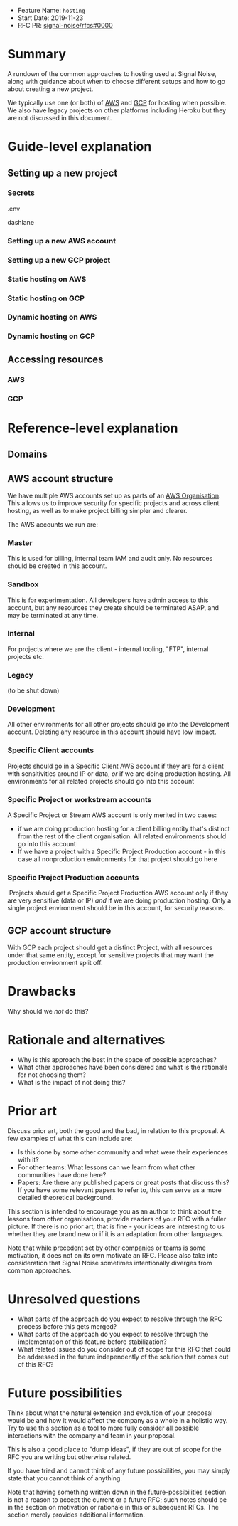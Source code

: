 - Feature Name: `hosting`
- Start Date: 2019-11-23
- RFC PR: [signal-noise/rfcs#0000](https://github.com/signal-noise/rfcs/pull/0000)

# Summary

[summary]: #summary

A rundown of the common approaches to hosting used at Signal Noise, along with guidance about when to choose different setups and how to go about creating a new project.

We typically use one (or both) of [AWS](https://aws.amazon.com/) and [GCP](https://cloud.google.com/) for hosting when possible. We also have legacy projects on other platforms including Heroku but they are not discussed in this document.

# Guide-level explanation

[guide-level-explanation]: #guide-level-explanation

## Setting up a new project

### Secrets

.env

dashlane

### Setting up a new AWS account

### Setting up a new GCP project

### Static hosting on AWS

### Static hosting on GCP

### Dynamic hosting on AWS

### Dynamic hosting on GCP

## Accessing resources

### AWS

### GCP

# Reference-level explanation

[reference-level-explanation]: #reference-level-explanation

## Domains

## AWS account structure

We have multiple AWS accounts set up as parts of an [AWS Organisation](https://aws.amazon.com/organizations/). This allows us to improve security for specific projects and across client hosting, as well as to make project billing simpler and clearer.

The AWS accounts we run are:

### Master

This is used for billing, internal team IAM and audit only. No resources should be created in this account.

### Sandbox

This is for experimentation. All developers have admin access to this account, but any resources they create should be terminated ASAP, and may be terminated at any time.

### Internal

For projects where we are the client - internal tooling, "FTP", internal projects etc.

### Legacy

(to be shut down)

### Development

All other environments for all other projects should go into the Development account. Deleting any resource in this account should have low impact.

### Specific Client accounts

Projects should go in a Specific Client AWS account if they are for a client with sensitivities around IP or data, _or_ if we are doing production hosting. All environments for all related projects should go into this account

### Specific Project or workstream accounts

A Specific Project or Stream AWS account is only merited in two cases:

- if we are doing production hosting for a client billing entity that's distinct from the rest of the client organisation. All related environments should go into this account
- If we have a project with a Specific Project Production account - in this case all nonproduction environments for that project should go here

### Specific Project Production accounts

​
Projects should get a Specific Project Production AWS account only if they are very sensitive (data or IP) _and_ if we are doing production hosting. Only a single project environment should be in this account, for security reasons.

## GCP account structure

With GCP each project should get a distinct Project, with all resources under that same entity, except for sensitive projects that may want the production environment split off.

# Drawbacks

[drawbacks]: #drawbacks

Why should we _not_ do this?

# Rationale and alternatives

[rationale-and-alternatives]: #rationale-and-alternatives

- Why is this approach the best in the space of possible approaches?
- What other approaches have been considered and what is the rationale for not choosing them?
- What is the impact of not doing this?

# Prior art

[prior-art]: #prior-art

Discuss prior art, both the good and the bad, in relation to this proposal.
A few examples of what this can include are:

- Is this done by some other community and what were their experiences with it?
- For other teams: What lessons can we learn from what other communities have done here?
- Papers: Are there any published papers or great posts that discuss this? If you have some relevant papers to refer to, this can serve as a more detailed theoretical background.

This section is intended to encourage you as an author to think about the lessons from other organisations, provide readers of your RFC with a fuller picture.
If there is no prior art, that is fine - your ideas are interesting to us whether they are brand new or if it is an adaptation from other languages.

Note that while precedent set by other companies or teams is some motivation, it does not on its own motivate an RFC.
Please also take into consideration that Signal Noise sometimes intentionally diverges from common approaches.

# Unresolved questions

[unresolved-questions]: #unresolved-questions

- What parts of the approach do you expect to resolve through the RFC process before this gets merged?
- What parts of the approach do you expect to resolve through the implementation of this feature before stabilization?
- What related issues do you consider out of scope for this RFC that could be addressed in the future independently of the solution that comes out of this RFC?

# Future possibilities

[future-possibilities]: #future-possibilities

Think about what the natural extension and evolution of your proposal would
be and how it would affect the company as a whole in a holistic
way. Try to use this section as a tool to more fully consider all possible
interactions with the company and team in your proposal.

This is also a good place to "dump ideas", if they are out of scope for the
RFC you are writing but otherwise related.

If you have tried and cannot think of any future possibilities,
you may simply state that you cannot think of anything.

Note that having something written down in the future-possibilities section
is not a reason to accept the current or a future RFC; such notes should be
in the section on motivation or rationale in this or subsequent RFCs.
The section merely provides additional information.

